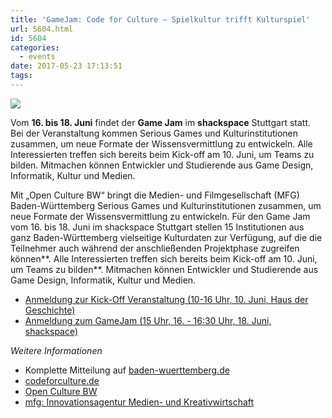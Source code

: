 ```yaml
---
title: 'GameJam: Code for Culture – Spielkultur trifft Kulturspiel'
url: 5604.html
id: 5604
categories:
  - events
date: 2017-05-23 17:13:51
tags:
---
```


![](https://blog.shackspace.de/wp-content/uploads/2017/05/170518_Code-for-Culture_MFG_700x360.jpg)

Vom **16\. bis 18\. Juni** findet der **Game Jam** im **shackspace** Stuttgart statt. Bei der Veranstaltung kommen Serious Games und Kulturinstitutionen zusammen, um neue Formate der Wissensvermittlung zu entwickeln. Alle Interessierten treffen sich bereits beim Kick-off am 10\. Juni, um Teams zu bilden. Mitmachen können Entwickler und Studierende aus Game Design, Informatik, Kultur und Medien.

Mit „Open Culture BW“ bringt die Medien- und Filmgesellschaft (MFG) Baden-Württemberg Serious Games und Kulturinstitutionen zusammen, um neue Formate der Wissensvermittlung zu entwickeln. Für den Game Jam vom 16\. bis 18\. Juni im shackspace Stuttgart stellen 15 Institutionen aus ganz Baden-Württemberg vielseitige Kulturdaten zur Verfügung, auf die die Teilnehmer auch während der anschließenden Projektphase zugreifen können**. Alle Interessierten treffen sich bereits beim Kick-off am 10\. Juni, um Teams zu bilden**. Mitmachen können Entwickler und Studierende aus Game Design, Informatik, Kultur und Medien.

*   [Anmeldung zur Kick-Off Veranstaltung (10-16 Uhr, 10\. Juni, Haus der Geschichte)](http://innovation.mfg.de/de/veranstaltungen/mfg-akademie/kickoff-code-for-culture)
*   [Anmeldung zum GameJam (15 Uhr, 16\. - 16:30 Uhr, 18\. Juni, shackspace)](http://innovation.mfg.de/de/veranstaltungen/mfg-akademie/code-for-culture-game-jam)

_Weitere Informationen_

*   Komplette Mitteilung auf [baden-wuerttemberg.de](https://www.baden-wuerttemberg.de/de/service/presse/pressemitteilung/pid/code-for-culture-spielkultur-trifft-kulturspiel/)
*   [codeforculture.de](https://www.codeforculture.de/)
*   [Open Culture BW](http://www.openculturebw.de/)
*   [mfg: Innovationsagentur Medien- und Kreativwirtschaft](http://innovation.mfg.de/de)